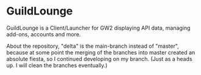 # GuildLounge
GuildLounge is a Client/Launcher for GW2 displaying API data, managing add-ons, accounts and more.

About the repository, "delta" is the main-branch instead of "master",
because at some point the merging of the branches into master created an absolute fiesta, so I continued developing on my branch.
(Just as a heads up. I will clean the branches eventually.)
